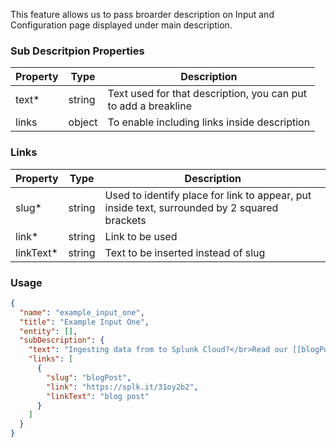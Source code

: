 This feature allows us to pass broarder description on Input and Configuration page displayed under main description.

### Sub Descritpion Properties

| Property                                      | Type   | Description                                                          |
| --------------------------------------------- | ------ | -------------------------------------------------------------------- |
| text<span class="required-asterisk">\*</span> | string | Text used for that description, you can put </br> to add a breakline |
| links                                         | object | To enable including links inside description                         |

### Links

| Property                                          | Type   | Description                                                                                  |
| ------------------------------------------------- | ------ | -------------------------------------------------------------------------------------------- |
| slug<span class="required-asterisk">\*</span>     | string | Used to identify place for link to appear, put inside text, surrounded by 2 squared brackets |
| link<span class="required-asterisk">\*</span>     | string | Link to be used                                                                              |
| linkText<span class="required-asterisk">\*</span> | string | Text to be inserted instead of slug                                                          |

### Usage

```json
{
  "name": "example_input_one",
  "title": "Example Input One",
  "entity": [],
  "subDescription": {
    "text": "Ingesting data from to Splunk Cloud?</br>Read our [[blogPost]] to learn more about Data Manager and it's availability on your Splunk Cloud instance.",
    "links": [
      {
        "slug": "blogPost",
        "link": "https://splk.it/31oy2b2",
        "linkText": "blog post"
      }
    ]
  }
}
```
